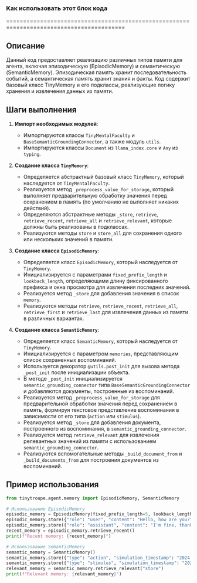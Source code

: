 ### **Как использовать этот блок кода**

=========================================================================================

Описание
-------------------------
Данный код предоставляет реализацию различных типов памяти для агента, включая эпизодическую (EpisodicMemory) и семантическую (SemanticMemory). Эпизодическая память хранит последовательность событий, а семантическая память хранит знания и факты. Код содержит базовый класс TinyMemory и его подклассы, реализующие логику хранения и извлечения данных из памяти.

Шаги выполнения
-------------------------
1. **Импорт необходимых модулей**:
   - Импортируются классы `TinyMentalFaculty` и `BaseSemanticGroundingConnector`, а также модуль `utils`.
   - Импортируются классы `Document` из `llama_index.core` и `Any` из `typing`.

2. **Создание класса `TinyMemory`**:
   - Определяется абстрактный базовый класс `TinyMemory`, который наследуется от `TinyMentalFaculty`.
   - Реализуется метод `_preprocess_value_for_storage`, который выполняет предварительную обработку значения перед сохранением в память (по умолчанию не выполняет никаких действий).
   - Определяются абстрактные методы `_store`, `retrieve`, `retrieve_recent`, `retrieve_all` и `retrieve_relevant`, которые должны быть реализованы в подклассах.
   - Реализуются методы `store` и `store_all` для сохранения одного или нескольких значений в памяти.

3. **Создание класса `EpisodicMemory`**:
   - Определяется класс `EpisodicMemory`, который наследуется от `TinyMemory`.
   - Инициализируется с параметрами `fixed_prefix_length` и `lookback_length`, определяющими длину фиксированного префикса и окна просмотра для извлечения последних значений.
   - Реализуется метод `_store` для добавления значения в список `memory`.
   - Реализуются методы `retrieve`, `retrieve_recent`, `retrieve_all`, `retrieve_first` и `retrieve_last` для извлечения данных из памяти в различных вариантах.

4. **Создание класса `SemanticMemory`**:
   - Определяется класс `SemanticMemory`, который наследуется от `TinyMemory`.
   - Инициализируется с параметром `memories`, представляющим список сохраненных воспоминаний.
   - Используется декоратор `@utils.post_init` для вызова метода `_post_init` после инициализации объекта.
   - В методе `_post_init` инициализируется `semantic_grounding_connector` типа `BaseSemanticGroundingConnector` и добавляются документы, построенные из воспоминаний.
   - Реализуется метод `_preprocess_value_for_storage` для предварительной обработки значения перед сохранением в память, формируя текстовое представление воспоминания в зависимости от его типа (`action` или `stimulus`).
   - Реализуется метод `_store` для добавления документа, построенного из воспоминания, в `semantic_grounding_connector`.
   - Реализуется метод `retrieve_relevant` для извлечения релевантных значений из памяти с использованием `semantic_grounding_connector`.
   - Реализуются вспомогательные методы `_build_document_from` и `_build_documents_from` для построения документов из воспоминаний.

Пример использования
-------------------------

```python
from tinytroupe.agent.memory import EpisodicMemory, SemanticMemory

# Использование EpisodicMemory
episodic_memory = EpisodicMemory(fixed_prefix_length=5, lookback_length=10)
episodic_memory.store({"role": "user", "content": "Hello, how are you?"})
episodic_memory.store({"role": "assistant", "content": "I'm fine, thank you."})
recent_memory = episodic_memory.retrieve_recent()
print(f"Recent memory: {recent_memory}")

# Использование SemanticMemory
semantic_memory = SemanticMemory()
semantic_memory.store({"type": "action", "simulation_timestamp": "2024-01-01 12:00:00", "content": "I went to the store."})
semantic_memory.store({"type": "stimulus", "simulation_timestamp": "2024-01-01 12:05:00", "content": "I saw a cat."})
relevant_memory = semantic_memory.retrieve_relevant("store")
print(f"Relevant memory: {relevant_memory}")